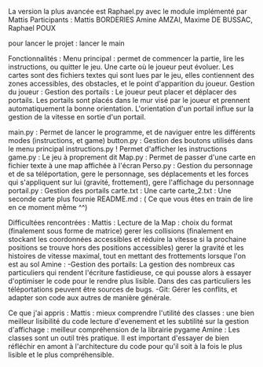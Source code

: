 La version la plus avancée est Raphael.py avec le module implémenté par Mattis
Participants : Mattis BORDERIES Amine AMZAI, Maxime DE BUSSAC, Raphael POUX

pour lancer le projet : lancer le main 

Fonctionnalités : 
Menu principal : permet de commencer la partie, lire les instructions, ou quitter le jeu. 
Une carte où le joueur peut évoluer. 
Les cartes sont des fichiers textes qui sont lues par le jeu, elles contiennent des zones accessibles, des obstacles, et le point d'apparition du joueur. 
Gestion du joueur :
Gestion des portails : Le joueur peut placer et déplacer des portails. Les portails sont placés dans le mur visé par le joueur et prennent automatiquement la bonne orientation.
L'orientation d'un portail influe sur la gestion de la vitesse en sortie d'un portail. 

main.py : Permet de lancer le programme, et de naviguer entre les différents modes (instructions, et game) 
button.py : Gestion des boutons utilisés dans le menu principal 
instructions.py ! Permet d'afficher les instructions
game.py : Le jeu à proprement dit
Map.py : Permet de passer d'une carte en fichier texte à une map affichée à l'écran 
Perso.py : Gestion du personnage et de sa téléportation, gere le personnage, ses déplacements et les forces qui s'appliquent sur lui (gravité, frottement), gere l'affichage du personnage
portail.py : Gestion des portails
carte.txt : Une carte
carte_2.txt : Une seconde carte plus fournie 
README.md : ( Ce que vous êtes en train de lire en ce moment même ^^)



Difficultées rencontrées :
Mattis : Lecture de la Map : choix du format (finalement sous forme de matrice)
gerer les collisions (finalement en stockant les coordonnées accessibles et réduire la vitesse si la prochaine positions se trouve hors des positions accessibles)
gerer la gravité et les histoires de vitesse maximal, tout en mettant des frottements lorsque l'on est au sol
Amine : 
-Gestion des portails: La gestion des nombreux cas particuliers qui rendent l'écriture fastidieuse, ce qui pousse alors à essayer d'optimiser le code pour le rendre 
plus lisible. Dans des cas particuliers les téléportations peuvent être sources de bugs.
-Git: Gérer les conflits, et adapter son code aux autres de manière générale. 



Ce que j'ai appris : 
Mattis : mieux comprendre l'utilité des classes : une bien meilleur lisibilité du code 
lecture d'evenement et les subtilité sur la gestion d'affichage : meilleur compréhension de la librairie pygame 
Amine : Les classes sont un outil très pratique. Il est important d'essayer de bien réfléchir en amont à l'architecture du code pour qu'il soit à la fois le plus lisible et le plus compréhensible.  
